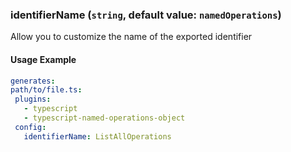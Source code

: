 
### identifierName (`string`, default value: `namedOperations`)

Allow you to customize the name of the exported identifier


#### Usage Example

```yml
generates:
path/to/file.ts:
 plugins:
   - typescript
   - typescript-named-operations-object
 config:
   identifierName: ListAllOperations
```